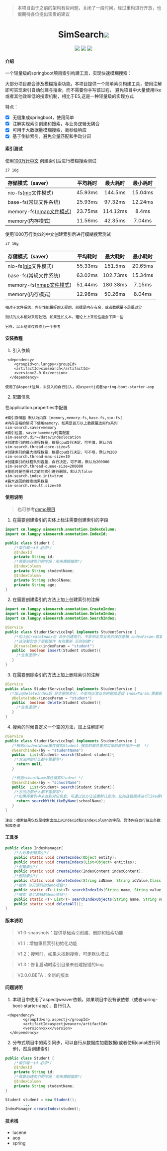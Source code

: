 
> 本项目由于之前的架构有些问题，关闭了一段时间，经过重构进行开放，也很期待各位提出宝贵的建议


<div align="center">
    <h1 >SimSearch<img src='https://shields.io/badge/forJava-r.svg'></h1>  
</div>

<div align="center">
    <img src='https://shields.io/badge/version-2.0.0-green.svg'>
    <img src='https://shields.io/badge/author-Chang Zhang-dbab09.svg'>
    <img src='https://shields.io/badge/dependencies-Spring|aspectjweaver|lucene-r.svg'>
</div>

#### 介绍

一个轻量级的springboot项目索引构建工具，实现快速模糊搜索：

大部分项目都会涉及模糊搜索功能，本项目提供一个简单索引构建工具，使用注解即可实现索引自动创建与搜索，而不需要你手写该过程，
避免项目中大量使用like或者其他效率低的搜索机制，相比于ES,这是一种轻量级的实现方式

特点：

- [x] 无缝集成springboot，使用简单
- [x] 注解实现索引创建和搜索，与业务逻辑无耦合
- [x] 可用于大数据量模糊搜索，毫秒级响应
- [x] 基于倒排索引，避免全量匹配和手动分词

#### 索引测试

使用[100万行中文](https://gitee.com/huoyo/sim-search/blob/master/test/text.txt) 创建索引后进行模糊搜索测试

`i7 16g`

| 存储模式（saver） | 平均耗时 | 最大耗时 | 最小耗时 |
|:-|:-:|:-:|:-:|
| nio-fs([nio](https://baike.baidu.com/item/java.nio/5180052?fr=aladdin)文件模式)      | 45.93ms   | 144.5ms  | 15.04ms  |
| base-fs(常规文件系统)      | 25.93ms   | 97.32ms  | 12.24ms  |
| memory-fs([nmap文件模式](https://baike.baidu.com/item/mmap/1322217?fr=aladdin))      | 23.75ms   | 114.12ms  | 8.4ms  |
| memory(内存模式)      | 11.56ms   | 42.35ms  | 7.04ms  |

使用1000万行类似的中文创建索引后进行模糊搜索测试

`i7 16g`

| 存储模式（saver） | 平均耗时 | 最大耗时 | 最小耗时 |
|:-|:-:|:-:|:-:|
| nio-fs([nio](https://baike.baidu.com/item/java.nio/5180052?fr=aladdin)文件模式)      | 55.33ms   | 151.5ms  | 20.65ms  |
| base-fs(常规文件系统)      | 63.02ms   | 102.73ms  | 15.34ms  |
| memory-fs([nmap文件模式](https://baike.baidu.com/item/mmap/1322217?fr=aladdin))      | 51.44ms   | 180.38ms  | 7.15ms  |
| memory(内存模式)      | 12.98ms   | 50.26ms  | 8.04ms  |

`相对于文件系统，内存性能最好的无疑的，前提是内存有余，或者数据量不是很过分`

`测试的文本相对来说较短，如果是长文本，理论上上来说性能会下降一些`

`另外，以上结果仅仅作为一个参考`



#### 安装教程

1.  引入依赖

```
 <dependency>
    <groupId>cn.langpy</groupId>
    <artifactId>simsearch</artifactId>
    <version>2.0.0</version>
  </dependency>
```

`使用了@Aspect注解，未引入的自行引入，如aspectj或者spring-boot-starter-aop`

2.  配置信息

在application.properties中配置

```properties
#索引存储器 默认为内存 [memory,memory-fs,base-fs,nio-fs]
#内存富裕的情况下使用memory，如果是百万以上数据量选用fs系列
sim-search.saver=memory
#索引位置，saver!=memory时需配置
sim-search.dir=/data/indexlocation
#创建索引的核心线程数量，根据cpu自行决定，可不填，默认为5
sim-search.thread-core-size=5
#创建索引的最大线程数量，根据cpu自行决定，可不填，默认为200
sim-search.thread-max-size=10
#创建索引的线程队列容量，自行决定，可不填，默认为200000
sim-search.thread-queue-size=200000
#重启时是否要对之前的索引进行删除，默认为false
sim-search.index.init=true
#最大返回的搜索结果数量
sim-search.result.size=50
```

#### 使用说明

>也可参考[demo项目](https://gitee.com/huoyo/sim-search/tree/master/simsearchdemo)

1.  在需要创建索引的实体上标注需要创建索引的字段

```java
import cn.langpy.simsearch.annotation.IndexColumn;
import cn.langpy.simsearch.annotation.IndexId;

public class Student {
    /*索引唯一id 必须*/
    @IndexId 
    private String id;
    /*需要创建索引的字段：用来模糊搜索*/
    @IndexColumn
    private String studentName;
    @IndexColumn
    private String schoolName;
    private String age;
}
```

2.  在需要创建索引的方法上加上创建索引的注解

```java
import cn.langpy.simsearch.annotation.CreateIndex;
import cn.langpy.simsearch.annotation.DeleteIndex;
import cn.langpy.simsearch.annotation.SearchIndex;

@Service
public class StudentServiceImpl implements StudentService {
    /*加上@CreateIndex后 异步创建索引，不影响正常业务的保存逻辑 indexParam:需要创建索引的参数*/
    /*该注解包含了更新操作 有则更新 无则创建*/
    @CreateIndex(indexParam = "student")
   public  boolean insert(Student student){
     /*业务逻辑*/
   }
}
```

3.  在需要删除索引的方法上加上删除索引的注解

```java
@Service
public class StudentServiceImpl implements StudentService {
  /*加上@DeleteIndex后 异步删除索引，不影响正常业务的删除逻辑 indexParam:需要删除索引的参数*/
   @DeleteIndex(indexParam = "student")
   public  boolean delete(Student student){
     /*业务逻辑*/
   }
}
```

4.  搜索的时候自定义一个空的方法，加上注解即可

```java
@Service
public class StudentServiceImpl implements StudentService {
   /*根据studentName属性搜索Student 搜索的属性要和实体的属性保持一致  */
   @SearchIndex(by = "studentName")
   public  List<Student> search(Student student){
    /*方法内部什么都不需要写*/
     return null;
   }

   /*根据schoolName属性搜索Student */
   @SearchIndex(by = "schoolName")
   public  List<Student> search(Student Student){
    /*方法内部什么都不需要写*/
    /*如果再索引中未查到对应信息，可通过该方法设置默认查询，比如往数据库进行like模糊匹配*/
     return searchWithLikeByName(schoolName);
   }
}
```

`注意：搜索结果仅仅是搜索出加上@IndexId和@IndexColumn的字段，具体内容自行往业务数据库查询`

#### 工具类

```java
public class IndexManager{
    /*为对象创建索引*/
    public static void createIndex(Object entity);
    public static void createIndexs(List<Object> entities);
    /*创建索引*/
    public static void createIndex(IndexContent indexContent);
    /*删除索引*/
    public static void deleteIndex(String idName, String idValue,Class entityClass);
    /*搜索 详见源码的demo项目*/
    public static <T> List<T> searchIndexIds(String name, String value,Class<?> entityClass);
    /*搜索 详见源码的demo项目*/
    public static <T> List<T> searchIndexObjects(String name, String value,Class entityClass);
    public static void deleteAll();
}
```

#### 版本说明

> V1.0-snapshots：提供基础索引创建、删除和检索功能

> V1.1：增加重启索引初始化功能

> V1.2：搜索时，如果未找到搜索，可走默认模式

> V1.3：修复启动时索引目录未创建报错的bug

> V2.0.0.BETA：全新的版本

#### 问题说明

1.  本项目中使用了aspectjweaver依赖，如果项目中没有该依赖（或者spring-boot-starter-aop），自行引入

```
 <dependency>
        <groupId>org.aspectj</groupId>
        <artifactId>aspectjweaver</artifactId>
        <version>xxx</version>
  </dependency>
```

2. 分布式项目中的索引同步，可以自行从数据库加载数据(或者使用canal进行同步)，然后创建索引

```java
public class Student {
    /*索引唯一id 必须*/
    @IndexId
    private String id;
    /*需要创建索引的字段：用来模糊搜索*/
    @IndexColumn
    private String studentName;
}
```
```java
Student student = new Student();
        ...
IndexManager.createIndex(student);
```

#### 技术栈

- lucene
- aop
- spring